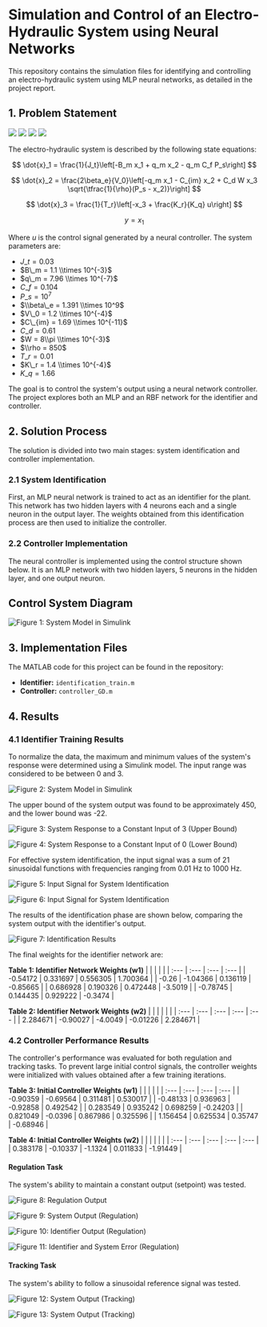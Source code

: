 # Simulation and Control of an Electro-Hydraulic System using Neural Networks

This repository contains the simulation files for identifying and controlling an electro-hydraulic system using MLP neural networks, as detailed in the project report.

## 1. Problem Statement


<img src="https://latex.codecogs.com/svg.latex?\bg{transparent}\color{White}\dot{x}_1=\frac{1}{J_t}\left[-B_mx_1+q_mx_2-q_mC_fP_s\right]"/>

<img src="https://latex.codecogs.com/svg.latex?\bg{transparent}\color{White}\dot{x}_2=\frac{2\beta_e}{V_0}\left[-q_mx_1-C_{im}x_2+C_dWx_3\sqrt{\frac{1}{\rho}(P_s-x_2)}\right]"/>

<img src="https://latex.codecogs.com/svg.latex?\bg{transparent}\color{White}\dot{x}_3=\frac{1}{T_r}\left[-x_3+\frac{K_r}{K_q}u\right]"/>

<img src="https://latex.codecogs.com/svg.latex?\bg{transparent}\color{White}y=x_1"/>


The electro-hydraulic system is described by the following state equations:

$$
\dot{x}_1 = \frac{1}{J_t}\left[-B_m x_1 + q_m x_2 - q_m C_f P_s\right]
$$

$$
\dot{x}_2 = \frac{2\beta_e}{V_0}\left[-q_m x_1 - C_{im} x_2 + C_d W x_3 \sqrt{\tfrac{1}{\rho}(P_s - x_2)}\right]
$$

$$
\dot{x}_3 = \frac{1}{T_r}\left[-x_3 + \frac{K_r}{K_q} u\right]
$$

$$
y = x_1
$$


Where *u* is the control signal generated by a neural controller. The system parameters are:

* $J\_t = 0.03$
* $B\_m = 1.1 \\times 10^{-3}$
* $q\_m = 7.96 \\times 10^{-7}$
* $C\_f = 0.104$
* $P\_s = 10^7$
* $\\beta\_e = 1.391 \\times 10^9$
* $V\_0 = 1.2 \\times 10^{-4}$
* $C\_{im} = 1.69 \\times 10^{-11}$
* $C\_d = 0.61$
* $W = 8\\pi \\times 10^{-3}$
* $\\rho = 850$
* $T\_r = 0.01$
* $K\_r = 1.4 \\times 10^{-4}$
* $K\_q = 1.66$

The goal is to control the system's output using a neural network controller. The project explores both an MLP and an RBF network for the identifier and controller.

## 2. Solution Process

The solution is divided into two main stages: system identification and controller implementation.

### 2.1 System Identification
First, an MLP neural network is trained to act as an identifier for the plant. This network has two hidden layers with 4 neurons each and a single neuron in the output layer. The weights obtained from this identification process are then used to initialize the controller.

### 2.2 Controller Implementation
The neural controller is implemented using the control structure shown below. It is an MLP network with two hidden layers, 5 neurons in the hidden layer, and one output neuron.


## Control System Diagram

![Figure 1: System Model in Simulink](./figures/bd.png)

## 3. Implementation Files

The MATLAB code for this project can be found in the repository:

* **Identifier:** `identification_train.m`
* **Controller:** `controller_GD.m`

## 4. Results

### 4.1 Identifier Training Results
To normalize the data, the maximum and minimum values of the system's response were determined using a Simulink model. The input range was considered to be between 0 and 3.

![Figure 2: System Model in Simulink](./figures/Picture2.png)

The upper bound of the system output was found to be approximately 450, and the lower bound was -22.

![Figure 3: System Response to a Constant Input of 3 (Upper Bound)](./figures/Picture3.png)

![Figure 4: System Response to a Constant Input of 0 (Lower Bound)](./figures/Picture4.png)

For effective system identification, the input signal was a sum of 21 sinusoidal functions with frequencies ranging from 0.01 Hz to 1000 Hz.

![Figure 5: Input Signal for System Identification](./figures/Picture5.png)

![Figure 6: Input Signal for System Identification](./figures/Picture6.png)

The results of the identification phase are shown below, comparing the system output with the identifier's output.

![Figure 7: Identification Results](./figures/Picture7.png)

The final weights for the identifier network are:

**Table 1: Identifier Network Weights (w1)**
| | | | |
| :--- | :--- | :--- | :--- |
| -0.54172 | 0.331697 | 0.556305 | 1.700364 |
| -0.26 | -1.04366 | 0.136119 | -0.85665 |
| 0.686928 | 0.190326 | 0.472448 | -3.5019 |
| -0.78745 | 0.144435 | 0.929222 | -0.3474 |

**Table 2: Identifier Network Weights (w2)**
| | | | | |
| :--- | :--- | :--- | :--- | :--- |
| 2.284671 | -0.90027 | -4.0049 | -0.01226 | 2.284671 |

### 4.2 Controller Performance Results
The controller's performance was evaluated for both regulation and tracking tasks. To prevent large initial control signals, the controller weights were initialized with values obtained after a few training iterations.

**Table 3: Initial Controller Weights (w1)**
| | | | |
| :--- | :--- | :--- | :--- |
| -0.90359 | -0.69564 | 0.311481 | 0.530017 |
| -0.48133 | 0.936963 | -0.92858 | 0.492542 |
| 0.283549 | 0.935242 | 0.698259 | -0.24203 |
| 0.821049 | -0.0396 | 0.867986 | 0.325596 |
| 1.156454 | 0.625534 | 0.35747 | -0.68946 |

**Table 4: Initial Controller Weights (w2)**
| | | | | |
| :--- | :--- | :--- | :--- | :--- |
| 0.383178 | -0.10337 | -1.1324 | 0.011833 | -1.91449 |

#### Regulation Task
The system's ability to maintain a constant output (setpoint) was tested.

![Figure 8: Regulation Output](./figures/Picture8.png)

![Figure 9: System Output (Regulation)](./figures/Picture9.png)

![Figure 10: Identifier Output (Regulation)](./figures/Picture10.png)

![Figure 11: Identifier and System Error (Regulation)](./figures/Picture11.png)

#### Tracking Task
The system's ability to follow a sinusoidal reference signal was tested.

![Figure 12: System Output (Tracking)](./figures/Picture12.png)

![Figure 13: System Output (Tracking)](./figures/Picture13.png)
